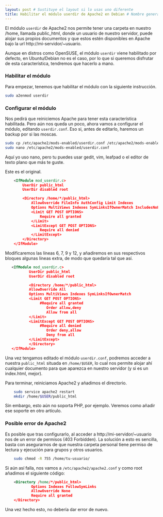 ```yaml
---
layout: post # Sustituye el layout si lo usas uno diferente
title: Habilitar el módulo userdir de Apache2 en Debian # Nombre generado automáticamente
---
```


El módulo `userdir` de Apache2 nos permite tener una carpeta en nuestro /home, llamada public_html, donde un usuario de nuestro servidor, puede alojar sus propios documentos y que estos estén disponibles en Apache bajo la url http://mi-servidor/~usuario.

Aunque en distros como OpenSUSE, el módulo `userdir` viene habilitado por defecto, en Ubuntu/Debian no es el caso, por lo que si queremos disfrutar de esta característica, tendremos que hacerlo a mano.

### Habilitar el módulo

Para empezar, tenemos que habilitar el módulo con la siguiente instrucción.

```bash
sudo a2enmod userdir
```

### Configurar el módulo

Nos pedirá que reiniciemos Apache para tener esta característica habilitada. Pero aún nos queda un poco, ahora vamos a configurar el módulo, editando `userdir.conf`. Eso si, antes de editarlo, haremos un backup por si las moscas.

```bash
sudo cp /etc/apache2/mods-enabled/userdir.conf /etc/apache2/mods-enabled/userdir.conf.backup
sudo nano /etc/apache2/mods-enabled/userdir.conf
```

Aquí yo uso nano, pero tu puedes usar gedit, vim, leafpad o el editor de texto plano que más te guste.

Este es el original.

```xml
    <IfModule mod_userdir.c>
        UserDir public_html
        UserDir disabled root

        <Directory /home/*/public_html>
            AllowOverride FileInfo AuthConfig Limit Indexes
            Options MultiViews Indexes SymLinksIfOwnerMatch IncludesNoExec
            <Limit GET POST OPTIONS>
                Require all granted
            </Limit>
            <LimitExcept GET POST OPTIONS>
                Require all denied
            </LimitExcept>
        </Directory>
    </IfModule>
```
Modificaremos las líneas 6, 7, 9 y 12, y añadiremos en sus respectivos bloques algunas líneas extra, de modo que quedaría tal que así.

 ```xml
    <IfModule mod_userdir.c>
            UserDir public_html
            UserDir disabled root

            <Directory /home/*/public_html>
            AllowOverride All
            Options MultiViews Indexes SymLinksIfOwnerMatch
            <Limit GET POST OPTIONS>
                 #Require all granted
                    Order allow,deny
                    Allow from all
            </Limit>
            <LimitExcept GET POST OPTIONS>
                 #Require all denied
                    Order deny,allow
                    Deny from all
            </LimitExcept>
            </Directory>
    </IfModule>
```

Una vez tengamos editado el módulo `userdir.conf`, podremos acceder a nuestra `public_html` situada en `/home/$USER`, lo cual nos permite alojar ahí cualquier documento para que aparezca en nuestro servidor (y si es un index.html, mejor).

Para terminar, reiniciamos Apache2 y añadimos el directorio.

```bash
    sudo service apache2 restart
    mkdir /home/$USER/public_html
```
Sin embargo, esto aún no soporta PHP, por ejemplo. Veremos como añadir ese soporte en otro artículo.

### Posible error de Apache2

Es posible que tras configurarlo, al acceder a http://mi-servidor/~usuario nos de un error de permisos (403 Forbidden). La solución a esto es sencilla, basta con asegurarnos de que nuestra carpeta personal tiene permiso de lectura y ejecución para grupos y otros usuarios.

```bash
    sudo chmod -R 755 /home/tu-usuario/
```

Si aún así falla, nos vamos a `/etc/apache2/apache2.conf` y como root añadimos el siguiente código:

```xml
    <Directory /home/*/public_html>
            Options Indexes FollowSymLinks
            AllowOverride None
            Require all granted
    </Directory>
```

Una vez hecho esto, no debería dar error de nuevo.
